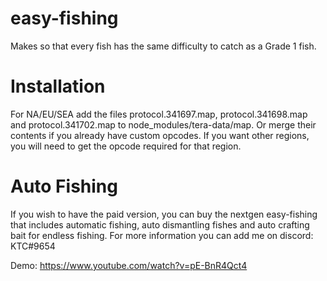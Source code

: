 # easy-fishing
Makes so that every fish has the same difficulty to catch as a Grade 1 fish.

# Installation
For NA/EU/SEA add the files protocol.341697.map, protocol.341698.map and protocol.341702.map to node_modules/tera-data/map. Or merge their contents if you already have custom opcodes.
If you want other regions, you will need to get the opcode required for that region.

# Auto Fishing
If you wish to have the paid version, you can buy the nextgen easy-fishing that includes automatic fishing, auto dismantling fishes and auto crafting bait for endless fishing. For more information you can add me on discord: KTC#9654

Demo: https://www.youtube.com/watch?v=pE-BnR4Qct4
